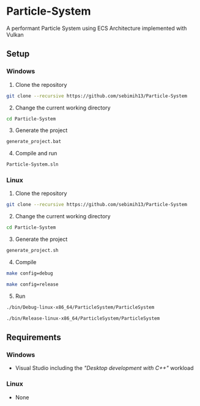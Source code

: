 # Particle-System
A performant Particle System using ECS Architecture implemented with Vulkan


## Setup

### Windows
1. Clone the repository
```sh
git clone --recursive https://github.com/sebimih13/Particle-System
```

2. Change the current working directory
```sh
cd Particle-System
```

3. Generate the project
```sh
generate_project.bat
```

4. Compile and run
```sh
Particle-System.sln
```



### Linux

1. Clone the repository
```sh
git clone --recursive https://github.com/sebimih13/Particle-System
```

2. Change the current working directory
```sh
cd Particle-System
```

3. Generate the project
```sh
generate_project.sh
```

4. Compile
```sh
make config=debug
```
```sh
make config=release
```

5. Run
```sh
./bin/Debug-linux-x86_64/ParticleSystem/ParticleSystem
```
```sh
./bin/Release-linux-x86_64/ParticleSystem/ParticleSystem
```


## Requirements
### Windows
- Visual Studio including the *"Desktop development with C++"* workload

### Linux
- None


